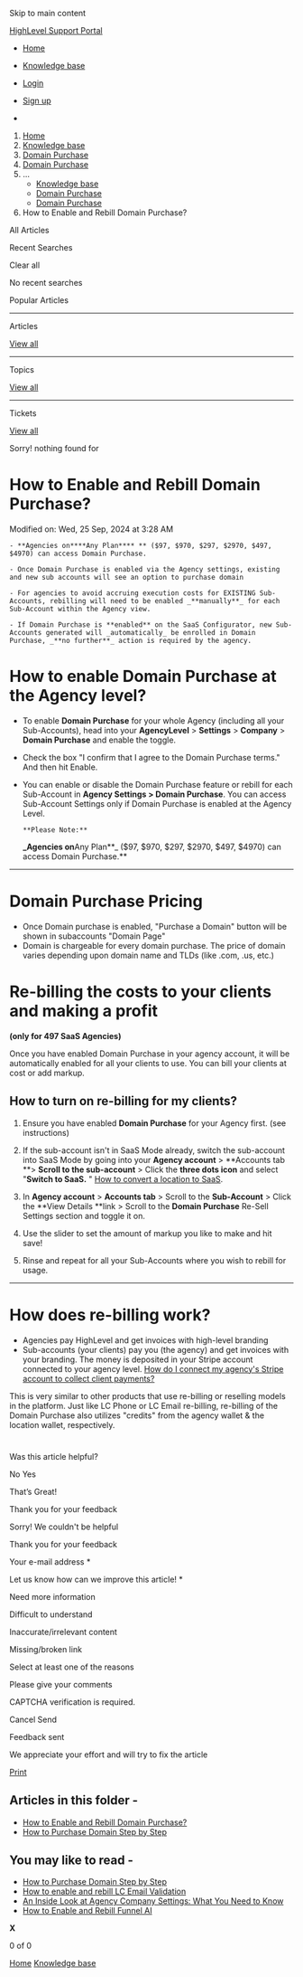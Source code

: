 Skip to main content

[ HighLevel Support Portal ](https://help.gohighlevel.com)

  * [ Home ](/support/home)
  * [ Knowledge base ](/support/solutions)

  * [Login](/support/login)
  * [Sign up](/support/signup)
  * 

  1. [Home](/support/home)
  2. [Knowledge base](/support/solutions)
  3. [Domain Purchase](/support/solutions/155000000165)
  4. [Domain Purchase](/support/solutions/folders/155000000829)
  5. ... 
     * [Knowledge base](/support/solutions)
     * [Domain Purchase](/support/solutions/155000000165)
     * [Domain Purchase](/support/solutions/folders/155000000829)
  6. How to Enable and Rebill Domain Purchase?

All  Articles 

Recent Searches

Clear all

No recent searches

Popular Articles

* * *

Articles

[View all](/support/search/solutions)

* * *

Topics

[View all](/support/search/topics)

* * *

Tickets

[View all](/support/search/tickets)

Sorry! nothing found for   

# How to Enable and Rebill Domain Purchase?

Modified on: Wed, 25 Sep, 2024 at 3:28 AM

    - **Agencies on****Any Plan**** ** ($97, $970, $297, $2970, $497, $4970) can access Domain Purchase.  
      
    - Once Domain Purchase is enabled via the Agency settings, existing and new sub accounts will see an option to purchase domain
    
    - For agencies to avoid accruing execution costs for EXISTING Sub-Accounts, rebilling will need to be enabled _**manually**_ for each Sub-Account within the Agency view.
    
    - If Domain Purchase is **enabled** on the SaaS Configurator, new Sub-Accounts generated will _automatically_ be enrolled in Domain Purchase, _**no further**_ action is required by the agency.

####   

# **How to enable Domain Purchase at the Agency level?**

  * To enable **Domain Purchase** for your whole Agency (including all your Sub-Accounts), head into your **AgencyLevel** > **Settings** > **Company** > **Domain Purchase** and enable the toggle.  

  * Check the box "I confirm that I agree to the Domain Purchase terms." And then hit Enable.  

  * You can enable or disable the Domain Purchase feature or rebill for each Sub-Account in **Agency Settings > Domain Purchase**. You can access Sub-Account Settings only if Domain Purchase is enabled at the Agency Level.

        **Please Note:**

    **_Agencies on**Any Plan**_   ($97, $970, $297, $2970, $497, $4970) can access Domain Purchase.**

* * *

# **Domain Purchase Pricing**

  * Once Domain purchase is enabled, "Purchase a Domain" button will be shown in subaccounts "Domain Page"
  * Domain is chargeable for every domain purchase. The price of domain varies depending upon domain name and TLDs (like .com, .us, etc.)  

# **Re-billing the costs to your clients and making a profit**

**(only for 497 SaaS Agencies)**

Once you have enabled Domain Purchase in your agency account, it will be automatically enabled for all your clients to use. You can bill your clients at cost or add markup.

## **How to turn on re-billing for my clients?**

  1. Ensure you have enabled **Domain Purchase** for your Agency first. (see instructions)  

  2. If the sub-account isn't in SaaS Mode already, switch the sub-account into SaaS Mode by going into your **Agency account** > **Accounts tab  **> **Scroll to the sub-account** > Click the **three dots icon** and select "**Switch to SaaS.** "  [How to convert a location to SaaS](https://help.gohighlevel.com/en/support/solutions/articles/48001184920).  

  3. In **Agency account** > **Accounts tab** > Scroll to the **Sub-Account** > Click the **View Details  **link > Scroll to the **Domain Purchase** Re-Sell Settings section and toggle it on.  

  4. Use the slider to set the amount of markup you like to make and hit save!  

  5. Rinse and repeat for all your Sub-Accounts where you wish to rebill for usage.

* * *

# **How does re-billing work?**

  * Agencies pay HighLevel and get invoices with high-level branding
  * Sub-accounts (your clients) pay you (the agency) and get invoices with your branding. The money is deposited in your Stripe account connected to your agency level. [How do I connect my agency's Stripe account to collect client payments?](https://help.gohighlevel.com/en/support/solutions/articles/48001171910)

This is very similar to other products that use re-billing or reselling models in the platform. Just like LC Phone or LC Email re-billing, re-billing of the Domain Purchase also utilizes "credits" from the agency wallet & the location wallet, respectively. 

#   

Was this article helpful?

No  Yes 

That’s Great!

Thank you for your feedback

Sorry! We couldn't be helpful

Thank you for your feedback

Your e-mail address *

Let us know how can we improve this article! *

Need more information 

Difficult to understand 

Inaccurate/irrelevant content 

Missing/broken link 

Select at least one of the reasons 

Please give your comments 

CAPTCHA verification is required. 

Cancel  Send 

Feedback sent

We appreciate your effort and will try to fix the article

[Print](javascript:print\(\))

## Articles in this folder -

  * [How to Enable and Rebill Domain Purchase?](/support/solutions/articles/155000003454-how-to-enable-and-rebill-domain-purchase-)
  * [How to Purchase Domain Step by Step](/support/solutions/articles/155000003610-how-to-purchase-domain-step-by-step)

## You may like to read -

  * [How to Purchase Domain Step by Step](/support/solutions/articles/155000003610-how-to-purchase-domain-step-by-step)
  * [How to enable and rebill LC Email Validation](/support/solutions/articles/48001235221-how-to-enable-and-rebill-lc-email-validation)
  * [An Inside Look at Agency Company Settings: What You Need to Know](/support/solutions/articles/48000982604-an-inside-look-at-agency-company-settings-what-you-need-to-know)
  * [How to Enable and Rebill Funnel AI](/support/solutions/articles/155000003710-how-to-enable-and-rebill-funnel-ai)

**X**

0 of 0 []()

[Home](/support/home) [Knowledge base](/support/solutions)
